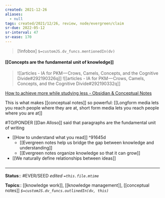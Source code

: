 ```yaml
---
created: 2021-12-26 
aliases:
  - null
tags: created/2021/12/26, review, node/evergreen/claim
sr-due: 2022-05-12
sr-interval: 47
sr-ease: 170
---
```

> [!infobox]
`$=customJS.dv_funcs.mentionedIn(dv)`

#### [[Concepts are the fundamental unit of knowledge]] 

> ![[articles - IA for PKM — Crows, Camels, Concepts, and the Cognitive Divide#292190326q]]
> ![[articles - IA for PKM — Crows, Camels, Concepts, and the Cognitive Divide#292190332q]]

[How to achieve more while studying less - Obsidian & Conceptual Notes](https://www.youtube.com/watch?v=MYJsGksojms)

This is what makes [[conceptual notes]] so powerful:
[[Longform media lets you reach people where they are at, short form media lets you reach people where you are at]]

#TO/PONDER [[Dan Alloso]] said that paragraphs are the fundamental unit of writing
- [[How to understand what you read]] ^91645d
	- [[Evergreen notes help us bridge the gap between knowledge and understanding]]
	- [[Evergreen notes organize knowledge so that it can grow]]
- [[We naturally define relationships between ideas]]

### <hr class="footnote"/>

**Status**:: #EVER/SEED 
*edited `=this.file.mtime`*

**Topics**:: [[knowledge work]], [[knowledge management]], [[conceptual notes]]
*`$=customJS.dv_funcs.outlinedIn(dv, this)`*
